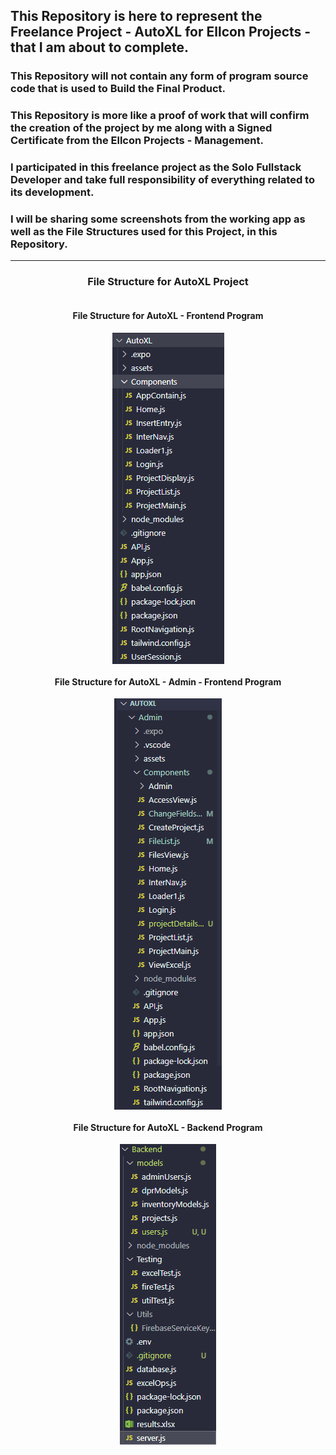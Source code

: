 ## This Repository is here to represent the Freelance Project - AutoXL for Ellcon Projects - that I am about to complete.

### This Repository will not contain any form of program source code that is used to Build the Final Product.

### This Repository is more like a proof of work that will confirm the creation of the project by me along with a Signed Certificate from the Ellcon Projects - Management.

### I participated in this freelance project as the Solo Fullstack Developer and take full responsibility of everything related to its development.

### I will be sharing some screenshots from the working app as well as the File Structures used for this Project, in this Repository.

<hr>
<div>
<h3 style="display: flex; flex-direction: column; align-items: center; justify-content: center;">File Structure for AutoXL Project</h3>
<div style="display: flex; flex-direction: column; align-items: center; justify-content: center;">
    <h4>File Structure for AutoXL - Frontend Program </h4>
    <img src="Screenshots/AutoXL Frontend File Structure.png" alt="Frontend File Structure"/>
</div>
<div style="display: flex; flex-direction: column; align-items: center; justify-content: center;">
    <h4>File Structure for AutoXL - Admin - Frontend Program </h4>
    <img src="Screenshots/AutoXL Admin Frontend File Structure.png" alt="Admin File Structure"/>
</div>
<div style="display: flex; flex-direction: column; align-items: center; justify-content: center;">
    <h4>File Structure for AutoXL - Backend Program </h4>
    <img src="Screenshots/AutoXL Backend File Structure.png" alt="Backend File Structure"/>
</div>
</div>
